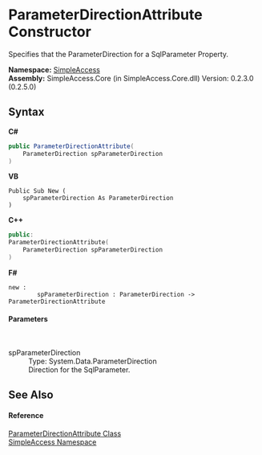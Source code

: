 # ParameterDirectionAttribute Constructor 
 

Specifies that the ParameterDirection for a SqlParameter Property.

**Namespace:**&nbsp;<a href="N_SimpleAccess">SimpleAccess</a><br />**Assembly:**&nbsp;SimpleAccess.Core (in SimpleAccess.Core.dll) Version: 0.2.3.0 (0.2.5.0)

## Syntax

**C#**<br />
``` C#
public ParameterDirectionAttribute(
	ParameterDirection spParameterDirection
)
```

**VB**<br />
``` VB
Public Sub New ( 
	spParameterDirection As ParameterDirection
)
```

**C++**<br />
``` C++
public:
ParameterDirectionAttribute(
	ParameterDirection spParameterDirection
)
```

**F#**<br />
``` F#
new : 
        spParameterDirection : ParameterDirection -> ParameterDirectionAttribute
```


#### Parameters
&nbsp;<dl><dt>spParameterDirection</dt><dd>Type: System.Data.ParameterDirection<br />Direction for the SqlParameter.</dd></dl>

## See Also


#### Reference
<a href="T_SimpleAccess_ParameterDirectionAttribute">ParameterDirectionAttribute Class</a><br /><a href="N_SimpleAccess">SimpleAccess Namespace</a><br />